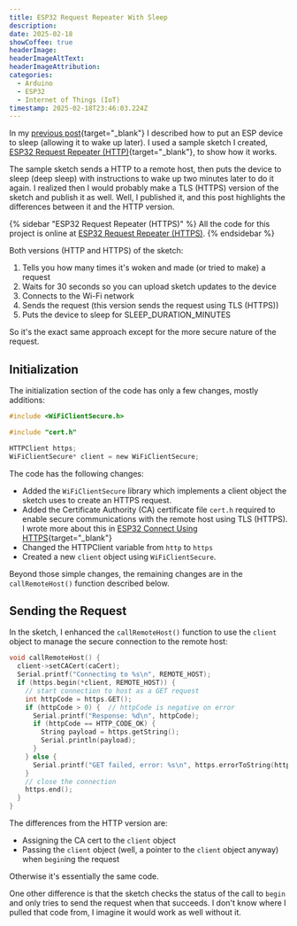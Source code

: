 ```yaml
---
title: ESP32 Request Repeater With Sleep
description: 
date: 2025-02-18
showCoffee: true
headerImage: 
headerImageAltText: 
headerImageAttribution: 
categories:
  - Arduino
  - ESP32
  - Internet of Things (IoT)
timestamp: 2025-02-18T23:46:03.224Z
---
```


In my [previous post](/posts/2025/esp32-sleep-http/){target="_blank"} I described how to put an ESP device to sleep (allowing it to wake up later). I used a sample sketch I created, [ESP32 Request Repeater (HTTP)](https://github.com/johnwargo/esp32-request-repeater-http){target="_blank"}, to show how it works. 

The sample sketch sends a HTTP to a remote host, then puts the device to sleep (deep sleep) with instructions to wake up two minutes later to do it again. I realized then I would probably make a TLS (HTTPS) version of the sketch and publish it as well. Well, I published it, and this post highlights the differences between it and the HTTP version.

{% sidebar "ESP32 Request Repeater (HTTPS)" %}
All the code for this project is online at <a href="https://github.com/johnwargo/esp32-request-repeater-https" target="_blank">ESP32 Request Repeater (HTTPS)</a>.
{% endsidebar %}

Both versions (HTTP and HTTPS) of the sketch:

1. Tells you how many times it's woken and made (or tried to make) a request
2. Waits for 30 seconds so you can upload sketch updates to the device
3. Connects to the Wi-Fi network
4. Sends the request (this version sends the request using TLS (HTTPS))
5. Puts the device to sleep for SLEEP_DURATION_MINUTES

So it's the exact same approach except for the more secure nature of the request.

## Initialization

The initialization section of the code has only a few changes, mostly additions:

```c
#include <WiFiClientSecure.h>

#include "cert.h"

HTTPClient https;
WiFiClientSecure* client = new WiFiClientSecure;
```
The code has the following changes: 

+ Added the `WiFiClientSecure` library which implements a client object the sketch uses to create an HTTPS request. 
+ Added the Certificate Authority (CA) certificate file `cert.h` required to enable secure communications with the remote host using TLS (HTTPS). I wrote more about this in [ESP32 Connect Using HTTPS](/posts/2025/https-client-esp32/){target="_blank"}
+ Changed the HTTPClient variable from `http` to `https`
+ Created a new `client` object using `WiFiClientSecure`.

Beyond those simple changes, the remaining changes are in the `callRemoteHost()` function described below.

## Sending the Request

In the sketch, I enhanced the `callRemoteHost()` function to use the `client` object to manage the secure connection to the remote host:

```c
void callRemoteHost() {
  client->setCACert(caCert);
  Serial.printf("Connecting to %s\n", REMOTE_HOST);
  if (https.begin(*client, REMOTE_HOST)) {
    // start connection to host as a GET request
    int httpCode = https.GET();
    if (httpCode > 0) {  // httpCode is negative on error
      Serial.printf("Response: %d\n", httpCode);
      if (httpCode == HTTP_CODE_OK) {
        String payload = https.getString();
        Serial.println(payload);
      }
    } else {
      Serial.printf("GET failed, error: %s\n", https.errorToString(httpCode).c_str());
    }
    // close the connection
    https.end();
  }
}
```

The differences from the HTTP version are:

+ Assigning the CA cert to the `client` object
+ Passing the `client` object (well, a pointer to the `client` object anyway) when `begin`ing the request

Otherwise it's essentially the same code. 

One other difference is that the sketch checks the status of the call to `begin` and only tries to send the request when that succeeds. I don't know where I pulled that code from, I imagine it would work as well without it.
